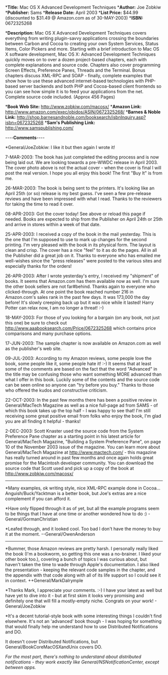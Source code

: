 


***Title:**
Mac OS X Advanced Development Techniques
***Author:**
Joe Zobkiw
***Publisher:**
Sams
***Release Date:**
April 2003
***List Price:**
$44.99 (discounted to $31.49 @ Amazon.com as of 30-MAY-2003)
***ISBN:** 0672325268 

***Description:**
Mac OS X Advanced Development Techniques covers everything from writing plugin-savvy applications crossing the boundaries between Carbon and Cocoa to creating your own System Services, Status Items, Color Pickers and more. Starting with a brief introduction to Mac OS X software development, Mac OS X: Advanced Development Techniques quickly moves on to over a dozen project-based chapters, each with complete explanations and source code. Chapters also cover programming Screen Effects, Preference Panes, Threads and the Terminal. Bonus chapters discuss XML-RPC and SOAP - finally, complete examples that show how to use these advanced internet-based technologies with PHP-based server backends and both PHP and Cocoa-based client frontends so you can see how simple it is to feed your applications from the net. Complete source code included. (Approx 456 Pages)


***Book Web Site:**
http://www.zobkiw.com/macosx/
***Amazon Link:**
http://www.amazon.com/exec/obidos/ASIN/0672325268/
***Barnes & Noble Link:**
http://shop.barnesandnoble.com/booksearch/isbnInquiry.asp?isbn=0672325268
***Sam's Publishing Link:**
http://www.samspublishing.com/


----**Comments**----


*General/JoeZobkiw: I like it but then again I wrote it! 

7-MAR-2003: The book has just completed the editing process and is now being laid out. We are looking towards a pre-WWDC release in April 2003. The cover photo above is not the actual cover - when the cover is final I will post the real version. I hope you all enjoy this book! The first "Buy It" is from me.

26-MAR-2003: The book is being sent to the printers. It's looking like an April 25th (or so) release is my best guess. I've seen a few pre-release reviews and have been impressed with what I read. Thanks to the reviewers for taking the time to read it over.

08-APR-2003: Got the cover today! See above or reload this page if needed. Books are expected to ship from the Publisher on April 24th or 25th and arrive in stores within a week of that date.

25-APR-2003: I received a copy of the book in the mail yesterday. This is the one that I'm supposed to use to mark up changes for the second printing. I'm very pleased with the book in its physical form. The layout is clean and crisp. The cover has a nice "feel" to it as do the pages. All in all the Publisher did a great job on it. Thanks to everyone who has emailed me well-wishes since the "press releases" were posted to the various sites and especially thanks for the orders!

26-APR-2003: After I wrote yesterday's entry, I received my "shipment" of books. It seems that Amazon.com has them available now as well. I'm sure the other book sellers are not far#behind. Thanks again to everyone who clicked-through. At one point the book reached number 216 in Amazon.com's sales rank in the past few days. It was 173,000 the day before! It's slowly creeping back up but it was nice while it lasted! Harry Potter can relax now, I am no longer a threat! :-)

18-MAY-2003: For those of you looking for a bargain (on any book, not just this one) be sure to check out  http://www.aaabooksearch.com/Price/0672325268 which contains price comparisons and many purchase options.

17-JUN-2003: The sample chapter is now available on Amazon.com as well as the publisher's web site.

09-JUL-2003: According to my Amazon reviews, some people love the book, some people like it, some people hate it! :-) It seems that at least some of the comments are based on the fact that the word "Advanced" in the title may be confusing those who want something MORE advanced than what I offer in this book. Luckily some of the contents and the source code can be seen online so anyone can "try before you buy." Thanks to those who offered the kudos and constructive criticism.

22-OCT-2003: In the past few months there has been a positive review in General/MacTech Magazine as well as a nice full-page ad from SAMS - of which this book takes up the top half - I was happy to see that! I'm still receiving some great positive email from folks who enjoy the book, I'm glad you are all finding it helpful - thanks!

2-DEC-2003: Scott Knaster used the source code from the System Preference Pane chapter as a starting point in his latest article for General/MacTech Magazine, "Building a System Preference Pane", on page 10 of the November 2003 issue of the magazine. You can learn more about General/MacTech Magazine at http://www.mactech.com/ - this magazine has really turned around in past few months and once again holds great promise for the Macintosh developer community. You can download the source code that Scott used and pick up a copy of the book at http://www.zobkiw.com/macosx/

----

*Many examples, ok writing style, nice XML-RPC example done in Cocoa... Anguish/Buck/Yacktman is a better book, but Joe's extras are a nice complement if you can afford it.

*Have only flipped through it as of yet, but all the example programs seem to be things that I have at one time or another wondered how to do :) - General/GormanChristian

*Leafed through, and it looked cool.  Too bad I don't have the money to buy it at the moment. --General/OwenAnderson



----

*Bummer, those Amazon reviews are pretty harsh.  I personally really liked the book (I'm a bookworm, so getting this one was a no-brainer.  I liked your other book too.), covering a bunch of topics I was curious about, but haven't taken the time to wade through Apple's documentation.  I also liked the presentation - keeping the relevant code samples in the chapter, and the appendix with that code along with all of its life support so I could see it in context.  ++General/MarkDalrymple

*Thanks Mark, I appreciate your comments. :-) I have your latest as well but have yet to dive into it - but at first skim it looks very promising and definitely one that will fill a mostly-empty niche. Congrats on your work! - General/JoeZobkiw

*It's a decent tutorial-style book with some interesting things I couldn't find elsewhere. It's not an 'advanced' book though - I was hoping for something that would finally help me understand how to use Distributed Notifications and DO.

It doesn't cover Distributed Notifications, but General/BookCoreMacOSXandUnix covers DO.

*For the most part, there's nothing to understand about distributed notifications - they work exactly like General/NSNotificationCenter, except between apps.*